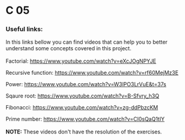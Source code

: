 # C 05

### Useful links:
In this links bellow you can find videos that can help you to better understand some concepts covered in this project.
<br>
<br>
Factorial: https://www.youtube.com/watch?v=eXcJOgNPYJE

Recursive function: https://www.youtube.com/watch?v=rf60MejMz3E

Power: https://www.youtube.com/watch?v=W3lPO3LrVuE&t=37s

Sqaure root: https://www.youtube.com/watch?v=B-Sfvry_h3Q

Fibonacci: https://www.youtube.com/watch?v=zg-ddPbzcKM

Prime number: https://www.youtube.com/watch?v=CI0sQaQ1tIY
<br>
<br>
**NOTE:** These videos don't have the resolution of the exercises.